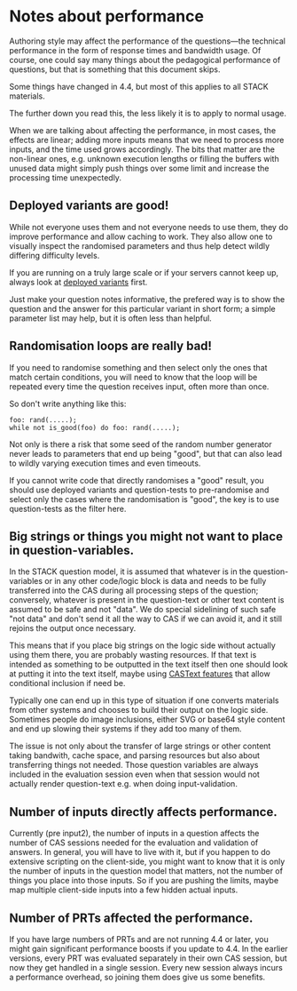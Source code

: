 # Notes about performance

Authoring style may affect the performance of the questions—the technical performance in the form of response times and bandwidth usage. Of course, one could say many things about the pedagogical performance of questions, but that is something that this document skips.

Some things have changed in 4.4, but most of this applies to all STACK materials.

The further down you read this, the less likely it is to apply to normal usage.

When we are talking about affecting the performance, in most cases, the effects are linear; adding more inputs means that we need to process more inputs, and the time used grows accordingly. The bits that matter are the non-linear ones, e.g. unknown execution lengths or filling the buffers with unused data might simply push things over some limit and increase the processing time unexpectedly.

## Deployed variants are good!

While not everyone uses them and not everyone needs to use them, they do improve performance and allow caching to work. They also allow one to visually inspect the randomised parameters and thus help detect wildly differing difficulty levels.

If you are running on a truly large scale or if your servers cannot keep up, always look at [deployed variants](./Deploying.md) first.

Just make your question notes informative, the prefered way is to show the question and the answer for this particular variant in short form; a simple parameter list may help, but it is often less than helpful.

## Randomisation loops are really bad!

If you need to randomise something and then select only the ones that match certain conditions, you will need to know that the loop will be repeated every time the question receives input, often more than once.

So don't write anything like this:

	foo: rand(.....);
	while not is_good(foo) do foo: rand(.....);

Not only is there a risk that some seed of the random number generator never leads to parameters that end up being "good", but that can also lead to wildly varying execution times and even timeouts. 

If you cannot write code that directly randomises a "good" result, you should use deployed variants and question-tests to pre-randomise and select only the cases where the randomisation is "good", the key is to use question-tests as the filter here.

## Big strings or things you might not want to place in question-variables.

In the STACK question model, it is assumed that whatever is in the question-variables or in any other code/logic block is data and needs to be fully transferred into the CAS during all processing steps of the question; conversely, whatever is present in the question-text or other text content is assumed to be safe and not "data". We do special sidelining of such safe "not data" and don't send it all the way to CAS if we can avoid it, and it still rejoins the output once necessary.

This means that if you place big strings on the logic side without actually using them there, you are probably wasting resources. If that text is intended as something to be outputted in the text itself then one should look at putting it into the text itself, maybe using [CASText features](./Question_blocks.md) that allow conditional inclusion if need be.

Typically one can end up in this type of situation if one converts materials from other systems and chooses to build their output on the logic side. Sometimes people do image inclusions, either SVG or base64 style content and end up slowing their systems if they add too many of them.

The issue is not only about the transfer of large strings or other content taking bandwith, cache space, and parsing resources but also about transferring things not needed. Those question variables are always included in the evaluation session even when that session would not actually render question-text e.g. when doing input-validation.

## Number of inputs directly affects performance.

Currently (pre input2), the number of inputs in a question affects the number of CAS sessions needed for the evaluation and validation of answers. In general, you will have to live with it, but if you happen to do extensive scripting on the client-side, you might want to know that it is only the number of inputs in the question model that matters, not the number of things you place into those inputs. So if you are pushing the limits, maybe map multiple client-side inputs into a few hidden actual inputs.

## Number of PRTs affected the performance.

If you have large numbers of PRTs and are not running 4.4 or later, you might gain significant performance boosts if you update to 4.4. In the earlier versions, every PRT was evaluated separately in their own CAS session, but now they get handled in a single session. Every new session always incurs a performance overhead, so joining them does give us some benefits.